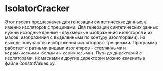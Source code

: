 # IsolatorCracker
Этот проект предназначен для генерации синтетических данных, а именно изоляторов с трещинами.
Для генерации синтетических данных нужны исходные данные - двухмерные изображения изоляторов и их масок (изображения с выделенными по контуру изоляторами).
На выходе получаются изображения изоляторов с трещинами.
Программа работает с разными видами изоляторов - стеклянными и керамическими (белыми и коричневыми).
Пути до директорий с изоляторами, их масками и другие директории можно изменить в файле ConstntValues.py.
